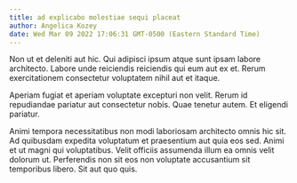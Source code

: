 ```yaml
---
title: ad explicabo molestiae sequi placeat
author: Angelica Kozey
date: Wed Mar 09 2022 17:06:31 GMT-0500 (Eastern Standard Time)
---
```

Non ut et deleniti aut hic. Qui adipisci ipsum atque sunt ipsam labore architecto. Labore unde reiciendis reiciendis qui eum aut ex et. Rerum exercitationem consectetur voluptatem nihil aut et itaque.

 Aperiam fugiat et aperiam voluptate excepturi non velit. Rerum id repudiandae pariatur aut consectetur nobis. Quae tenetur autem. Et eligendi pariatur.

 Animi tempora necessitatibus non modi laboriosam architecto omnis hic sit. Ad quibusdam expedita voluptatum et praesentium aut quia eos sed. Animi et ut magni qui voluptatibus. Velit officiis assumenda illum ea omnis velit dolorum ut. Perferendis non sit eos non voluptate accusantium sit temporibus libero. Sit aut quo quis.